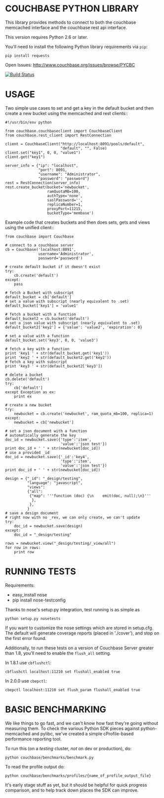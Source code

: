 COUCHBASE PYTHON LIBRARY
========================

This library provides methods to connect to both the couchbase
memcached interface and the couchbase rest api interface.

This version requires Python 2.6 or later.

You'll need to install the following Python library requirements via `pip`:

    pip install requests

Open Issues: http://www.couchbase.org/issues/browse/PYCBC

[![Build Status](https://secure.travis-ci.org/couchbase/couchbase-python-client.png?branch=master)](http://travis-ci.org/couchbase/couchbase-python-client)

USAGE
=====

Two simple use cases to set and get a key in the default bucket
and then create a new bucket using the memcached and rest clients::

    #!/usr/bin/env python

    from couchbase.couchbaseclient import CouchbaseClient
    from couchbase.rest_client import RestConnection

    client = CouchbaseClient("http://localhost:8091/pools/default",
                             "default", "", False)
    client.set("key1", 0, 0, "value1")
    client.get("key1")

    server_info = {"ip": "localhost",
                   "port": 8091,
                   "username": "Administrator",
                   "password": "password"}
    rest = RestConnection(server_info)
    rest.create_bucket(bucket='newbucket',
                       ramQuotaMB=100,
                       authType='none',
                       saslPassword='',
                       replicaNumber=1,
                       proxyPort=11215,
                       bucketType='membase')

Example code that creates buckets and then does sets, gets and views using
the unified client::

    from couchbase import Couchbase

    # connect to a couchbase server
    cb = Couchbase('localhost:8091',
                   username='Administrator',
                   password='password')

    # create default bucket if it doesn't exist
    try:
        cb.create('default')
    except:
        pass

    # fetch a Bucket with subscript
    default_bucket = cb['default']
    # set a value with subscript (nearly equivalent to .set)
    default_bucket['key1'] = 'value1'

    # fetch a bucket with a function
    default_bucket2 = cb.bucket('default')
    # set a json value with subscript (nearly equivalent to .set)
    default_bucket2['key2'] = {'value': 'value2', 'expiration': 0}

    # set a value with a function
    default_bucket.set('key3', 0, 0, 'value3')

    # fetch a key with a function
    print 'key1 ' + str(default_bucket.get('key1'))
    print 'key2 ' + str(default_bucket2.get('key2'))
    # fetch a key with subscript
    print 'key3 ' + str(default_bucket2['key3'])

    # delete a bucket
    cb.delete('default')
    try:
        cb['default']
    except Exception as ex:
        print ex

    # create a new bucket
    try:
        newbucket = cb.create('newbucket', ram_quota_mb=100, replica=1)
    except:
        newbucket = cb['newbucket']

    # set a json document with a function
    # automatically generate the key
    doc_id = newbucket.save({'type':'item',
                             'value':'json test'})
    print doc_id + ' ' + str(newbucket[doc_id])
    # use a provided _id
    doc_id = newbucket.save({'_id':'key4',
                             'type':'item',
                             'value':'json test'})
    print doc_id + ' ' + str(newbucket[doc_id])

    design = {"_id": "_design/testing",
              "language": "javascript",
              "views":
              {"all":
               {"map": '''function (doc) {\n    emit(doc, null);\n}'''
                },
               },
              }
    # save a design document
    # right now with no _rev, we can only create, we can't update
    try:
        doc_id = newbucket.save(design)
    except:
        doc_id = "_design/testing"

    rows = newbucket.view("_design/testing/_view/all")
    for row in rows:
        print row


RUNNING TESTS
=============

Requirements:

  * easy_install nose
  * pip install nose-testconfig

Thanks to nose's setup.py integration, test running is as simple as

    python setup.py nosetests

If you want to customize the nose settings which are stored in setup.cfg. The
default will generate coverage reports (placed in './cover'), and stop on the
first error found.

Additionally, to run these tests on a version of Couchbase Server greater than
1.8, you'll need to enable the `flush_all` setting.

In 1.8.1 use `cbflushctl`:

    cbflushctl localhost:11210 set flushall_enabled true

In 2.0.0 use `cbepctl`:

    cbepctl localhost:11210 set flush_param flushall_enabled true


BASIC BENCHMARKING
==================

We like things to go fast, and we can't know how fast they're going
without measuring them. To check the various Python SDK pieces against
python-memcached and pylibc, we've created a simple cProfile-based
performance reporting tool.

To run this (on a *testing* cluster, *not* on dev or production), do:

    python couchbase/benchmarks/benchmark.py

To read the profile output do:

    python couchbase/benchmarks/profiles/{name_of_profile_output_file}

It's early stage stuff as yet, but it should be helpful for quick
progress comparison, and to help track down places the SDK can improve.

